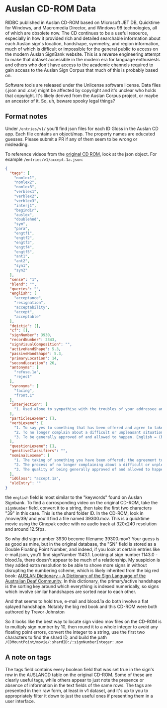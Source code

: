 # Auslan CD-ROM Data
RIDBC published in Auslan CD-ROM based on Microsoft JET DB, Quicktime for Windows, and Macromedia Director, and Windows 98 technologies, all of
which are obsolete now. The CD continues to be a useful resource, especially in how it provided rich and detailed searchable
information about each Auslan sign's location, handshape, symmetry, and region information, much of which is difficult or
impossible for the general public to access on the modern Auslan SignBank website. This is a reverse engineering attempt to
make that dataset accessible in the modern era for language enthusiests and others who don't have access to the academic
channels required to gain access to the Auslan Sign Corpus that much of this is probably based on.

Software tools are released under the Unlicense software license. Data files (.json and .csv) might be affected by copyright
and it's unclear who holds that copyright. It's likely derived from the Auslan Corpus project, or maybe an ancestor of it. So, uh,
beware spooky legal things?

## Format notes

Under `/entries/v1/` you'll find json files for each ID Gloss in the Auslan CD app. Each file contains an object/map. The property names are educated guesses. Please submit a PR if any of them seem to be wrong or misleading.

To reference videos from the [original CD ROM](https://archive.org/details/signs-of-australia-on-cd-rom), look at the json object. For example `/entries/v1/accept.1a.json`:

```JSON
{
  "tags": [
    "nomlex1",
    "nomlex2",
    "nomlex3",
    "verblex1",
    "verblex2",
    "verblex3",
    "interj1",
    "begindir",
    "auslex",
    "doublehnd",
    "sym",
    "para",
    "engtf1",
    "engtf2",
    "engtf3",
    "engtf4",
    "engtf5",
    "ant1",
    "ant2",
    "syn1",
    "syn2"
  ],
  "sense": "1",
  "blend": "",
  "queries": "",
  "english": [
    "acceptance",
    "resignation",
    "acceptability",
    "accept",
    "acceptable"
  ],
  "deictic": [],
  "cf": [],
  "signNumber": 3930,
  "recordNumber": 2343,
  "signVisualComposition": "",
  "activeHandShape": 5.3,
  "passiveHandShape": 5.3,
  "primaryLocation": 14,
  "secondLocation": 26,
  "antonyms": [
    "refuse.1a",
    "reject"
  ],
  "synonyms": [
    "facing",
    "front.1"
  ],
  "interjection": [
    "1. Used alone to sympathise with the troubles of your addressee and show you know they are powerless to change the circumstances. English = 'What can you do!', 'That's life!', 'There's no point crying over spilt milk!' and so on."
  ],
  "particleLexeme": [],
  "verbLexeme": [
    "1. To say yes to something that has been offered and agree to take it; to follow someone's advice or suggestion and agree to do what they say; to admit you are responsible for something. English = accept.",
    "2. To no longer complain about a difficult or unpleasant situation because you get used to it and because you recognise that it cannot be changed. English = accept, resign yourself to.",
    "3. To be generally approved of and allowed to happen. English = (be) acceptable."
  ],
  "questionLexeme": [],
  "genitiveClassifiers": "",
  "nominalLexeme": [
    "1. The taking of something you have been offered; the agreement to an idea or the decision to follow advice. English = acceptance.",
    "2. The process of no longer complaining about a difficult or unpleasant situation because you get used to it and because you recognise that it cannot be changed. English = acceptance, resignation.",
    "3. The quality of being generally approved of and allowed to happen. English = acceptability."
  ],
  "idGloss": "accept.1a",
  "oldEntry": ""
}
```

the `english` field is most similar to the "keywords" found on Auslan Signbank. To find a corrosponding video on the original CD-ROM,
take the `signNumber` field, convert it to a string, then take the first two characters "39" in this case. This is the shard folder ID.
In the CD-ROM, look in /movie/39/ and you'll find a file named 39300.mov. This is a quicktime movie using the Cinepak codec with no audio
track at 320x240 resolution and around 12.5fps.

So why did sign number 3930 become filename 39300.mov? Your guess is as good as mine, but in the original database, the "SN" field is stored
as a Double Floating Point Number, and indeed, if you look at certain entries like e-mail.json, you'll find signNumber 1143.1. Looking at sign
number 1143.0 - blood.1a, there doesn't appear to be much of a relationship. My suspicion is they added extra resolution to be able to shove
more signs in without disrupting the numbering scheme, which is likely inherited from the big red book: [AUSLAN Dictionary - A Dictionary of
the Sign Language of the Australian Deaf Community](https://www.librarything.com/work/1040748). In this dictionary, the primary/active handshape is the sorting key around which everything
is indexed numerically, so signs which involve similar handshapes are sorted near to each other.

And that seems to hold true, e-mail and blood.1a do both involve a flat splayed handshape. Notably the big red book and this CD-ROM were both authored by Trevor Johnston

So it looks like the best way to locate sign video mov files on the CD-ROM is to multiply sign number by 10, then round it to a whole integer to avoid
any floating point errors, convert the integer to a string, use the first two characters to find the shard ID, and build the path
`/CDMountPoint/movie/:shardID:/:signNumberInteger:.mov`

## A note on tags

The tags field contains every boolean field that was set true in the sign's row in the AUSLANCD table on the original CD-ROM. Some of these are clearly useful tags, while others appear to just note the presence or absence of information in the text fields of the same rows. The tags are presented in their raw form, at least in v1 dataset, and it's up to you to appropriately filter it down to just the useful ones if presenting them in a user interface.